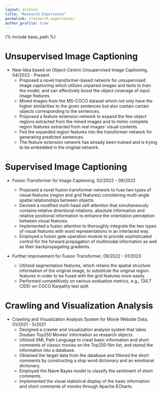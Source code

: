 ```yaml
---
layout: archive
title: "Research Experience"
permalink: /research_experience/
author_profile: true
---
```


{% include base_path %}

Unsupervised Image Captioning
======
* New Idea based on Object-Centric Unsupervised Image Captioning, 04/2023 - Present
  * Proposed a novel transformer-based network for unsupervised image captioning which utilizes unpaired images and texts to train the model, and can effectively boost the object coverage of input image features.
  * Mined images from the MS-COCO dataset which not only have the higher similarities to the given sentences but also contain certain objects corresponding to the sentences.
  * Proposed a feature extension network to expand the few object regions extracted from the mined images and to mimic complete region features extracted from real images’ visual contents.
  * Fed the expanded region features into the transformer network for generating predicted sentences.
  * The feature extension network has already been trained and is trying to be embedded in the original network.

Supervised Image Captioning
======
* Fusion Transformer for Image Captioning, 02/2022 - 09/2022
  * Proposed a novel fusion transformer network to fuse two types of visual features (region and grid features) considering multi-angle spatial relationships between objects.
  * Devised a modified multi-head self-attention that simultaneously contains relative directional relations, absolute information and relative positional information to enhance the orientation perception between visual features.
  * Implemented a fusion attention to thoroughly integrate the two types of visual features with word representations in an interlaced way.
  * Employed a fusion gate operation module to provide sophisticated control for the forward propagation of multimodal information as well as their backpropagating gradients.

* Further Improvement for Fusion Transformer, 09/2022 - 01/2023
  * Utilized segmentation features, which retains the spatial structure information of the original image, to substitute the original region features in order to be fused with the grid features more easily.
  * Performed competitively on various evaluation metrics, e.g., 134.7 CIDEr on COCO Karpathy test split.

Crawling and Visualization Analysis
======
* Crawling and Visualization Analysis System for Movie Website Data, 01/2021 - 5/2021
  * Designed a crawler and visualization analysis system that takes Douban Top250 Movies’ information as research objects.
  * Utilized XML Path Language to crawl basic information and short comments of classic movies on the Top250 film list, and stored the information into a database.
  * Obtained the target data from the database and filtered the short comments by constructing a stop word dictionary and an emotional dictionary.
  * Employed the Naive Bayes model to classify the sentiment of short comments.
  * Implemented the visual statistical display of the basic information and short comments of movies through Apache ECharts.
 
